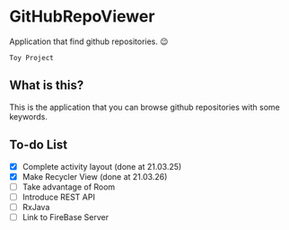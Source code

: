 # GitHubRepoViewer
Application that find github repositories. 😉

` Toy Project `

## What is this?
This is the application that you can browse github repositories with some keywords.

## To-do List 
- [X] Complete activity layout (done at 21.03.25)
- [X] Make Recycler View (done at 21.03.26)
- [ ] Take advantage of Room
- [ ] Introduce REST API
- [ ] RxJava
- [ ] Link to FireBase Server
